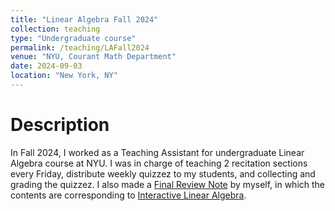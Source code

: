 ```yaml
---
title: "Linear Algebra Fall 2024"
collection: teaching
type: "Undergraduate course"
permalink: /teaching/LAFall2024
venue: "NYU, Courant Math Department"
date: 2024-09-03
location: "New York, NY"
---
```


Description
======
In Fall 2024, I worked as a Teaching Assistant for undergraduate Linear Algebra course at NYU. I was in charge of teaching 2 recitation sections every Friday, distribute weekly quizzez to my students, and collecting and grading the quizzez. I also made a [Final Review Note](../files/LA_final_revw.pdf) by myself, in which the contents are corresponding to [Interactive Linear Algebra](https://textbooks.math.gatech.edu/ila/).
